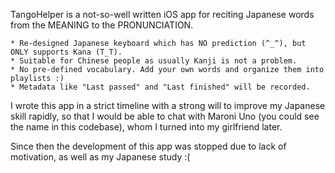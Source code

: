 TangoHelper is a not-so-well written iOS app for reciting Japanese words from the MEANING to the PRONUNCIATION.

    * Re-designed Japanese keyboard which has NO prediction (^_^), but ONLY supports Kana (T_T).
    * Suitable for Chinese people as usually Kanji is not a problem.
    * No pre-defined vocabulary. Add your own words and organize them into playlists :)
    * Metadata like "Last passed" and "Last finished" will be recorded.

I wrote this app in a strict timeline with a strong will to improve my Japanese skill rapidly,
so that I would be able to chat with Maroni Uno (you could see the name in this codebase),
whom I turned into my girlfriend later.

Since then the development of this app was stopped due to lack of motivation, as well as my Japanese study :(
